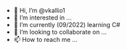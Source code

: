 - 👋 Hi, I’m @vkallio1
- 👀 I’m interested in ...
- 🌱 I’m currently (09/2022) learning C#
- 💞️ I’m looking to collaborate on ...
- 📫 How to reach me ...

<!---
vkallio1/vkallio1 is a ✨ special ✨ repository because its `README.md` (this file) appears on your GitHub profile.
You can click the Preview link to take a look at your changes.
--->

